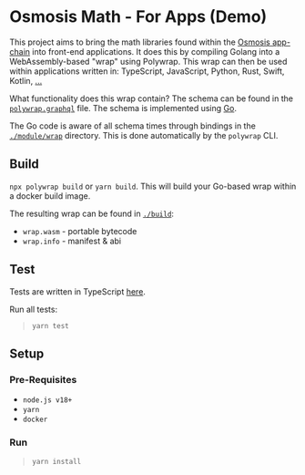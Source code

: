 # Osmosis Math - For Apps (Demo)

This project aims to bring the math libraries found within the [Osmosis app-chain](https://github.com/osmosis-labs/cosmos-sdk) into front-end applications. It does this by compiling Golang into a WebAssembly-based "wrap" using Polywrap. This wrap can then be used within applications written in: TypeScript, JavaScript, Python, Rust, Swift, Kotlin, [...](https://github.com/polywrap/client-readiness)

What functionality does this wrap contain? The schema can be found in the [`polywrap.graphql`](./polywrap.graphql) file. The schema is implemented using [Go](./module).

The Go code is aware of all schema times through bindings in the [`./module/wrap`](./module/wrap) directory. This is done automatically by the `polywrap` CLI.

## Build
`npx polywrap build` or `yarn build`. This will build your Go-based wrap within a docker build image.

The resulting wrap can be found in [`./build`](./build):
* `wrap.wasm` - portable bytecode
* `wrap.info` - manifest & abi

## Test
Tests are written in TypeScript [here](./module/__tests__/).

Run all tests:
> `yarn test`

## Setup
### Pre-Requisites
* `node.js v18+`
* `yarn`
* `docker`

### Run
> `yarn install`
